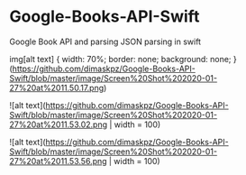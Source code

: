 # Google-Books-API-Swift
Google Book API and parsing JSON parsing in swift

img[alt text] {
  width: 70%;
  border: none;
  background: none;
}(https://github.com/dimaskpz/Google-Books-API-Swift/blob/master/image/Screen%20Shot%202020-01-27%20at%2011.50.17.png) 

![alt text](https://github.com/dimaskpz/Google-Books-API-Swift/blob/master/image/Screen%20Shot%202020-01-27%20at%2011.53.02.png | width = 100)

![alt text](https://github.com/dimaskpz/Google-Books-API-Swift/blob/master/image/Screen%20Shot%202020-01-27%20at%2011.53.56.png | width = 100)

